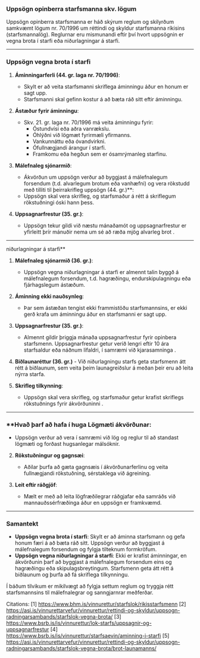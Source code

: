 ### **Uppsögn opinberra starfsmanna skv. lögum**

Uppsögn opinberra starfsmanna er háð skýrum reglum og skilyrðum samkvæmt lögum nr. 70/1996 um réttindi og skyldur starfsmanna ríkisins (starfsmannalög). Reglurnar eru mismunandi eftir því hvort uppsögnin er vegna brota í starfi eða niðurlagningar á starfi.

---

### **Uppsögn vegna brota í starfi**

1. **Áminningarferli (44. gr. laga nr. 70/1996)**:
   - Skylt er að veita starfsmanni skriflega áminningu áður en honum er sagt upp.
   - Starfsmanni skal gefinn kostur á að bæta ráð sitt eftir áminningu.

2. **Ástæður fyrir áminningu**:
   - Skv. 21. gr. laga nr. 70/1996 má veita áminningu fyrir:
     - Óstundvísi eða aðra vanrækslu.
     - Óhlýðni við lögmæt fyrirmæli yfirmanns.
     - Vankunnáttu eða óvandvirkni.
     - Ófullnægjandi árangur í starfi.
     - Framkomu eða hegðun sem er ósamrýmanleg starfinu.

3. **Málefnaleg sjónarmið**:
   - Ákvörðun um uppsögn verður að byggjast á málefnalegum forsendum (t.d. alvarlegum brotum eða vanhæfni) og vera rökstudd með tilliti til þeirrakrifleg uppsögn (44. gr.)**:
   - Uppsögn skal vera skrifleg, og starfsmaður á rétt á skriflegum rökstuðningi óski hann þess.

5. **Uppsagnarfrestur (35. gr.)**:
   - Uppsögn tekur gildi við næstu mánaðamót og uppsagnarfrestur er yfirleitt þrír mánuðir nema um sé að ræða mjög alvarleg brot  .

---
 niðurlagningar á starfi**

1. **Málefnaleg sjónarmið (36. gr.)**:
   - Uppsögn vegna niðurlagningar á starfi er almennt talin byggð á málefnalegum forsendum, t.d. hagræðingu, endurskipulagningu eða fjárhagslegum ástæðum.

2. **Áminning ekki nauðsynleg**:
   - Þar sem ástæðan tengist ekki frammistöðu starfsmannsins, er ekki gerð krafa um áminningu áður en starfsmanni er sagt upp.

3. **Uppsagnarfrestur (35. gr.)**:
   - Almennt gildir þriggja mánaða uppsagnarfrestur fyrir opinbera starfsmenn. Uppsagnarfrestur getur verið lengri eftir 10 ára starfsaldur eða náðnum lífaldri, í samræmi við kjarasamninga .

4. **Biðlaunaréttur (36. gr.)**   - Við niðurlagningu starfs geta starfsmenn átt rétt á biðlaunum, sem veita þeim launagreiðslur á meðan þeir eru að leita nýrra starfa.

5. **Skrifleg tilkynning**:
   - Uppsögn skal vera skrifleg, og starfsmaður getur krafist skriflegs rökstuðnings fyrir ákvörðuninni .

---

### **Hvað þarf að hafa í huga **Lögmæti ákvörðunar**:
   - Uppsögn verður að vera í samræmi við lög og reglur til að standast lögmæti og forðast hugsanlegar málsóknir.

2. **Rökstuðningur og gagnsæi**:
   - Aðilar þurfa að gæta gagnsæis í ákvörðunarferlinu og veita fullnægjandi rökstuðning, sérstaklega við ágreining.

3. **Leit eftir ráðgjöf**:
   - Mælt er með að leita lögfræðilegrar ráðgjafar eða samráðs við mannauðssérfræðinga áður en uppsögn er framkvæmd.

---

### **Samantekt**

- **Uppsögn vegna brota í starfi**: Skylt er að áminna starfsmann og gefa honum færi á að bæta ráð sitt. Uppsögn verður að byggjast á málefnalegum forsendum og fylgja tilteknum formkröfum.
- **Uppsögn vegna niðurlagningar á starfi**: Ekki er krafist áminningar, en ákvörðunin þarf að byggjast á málefnalegum forsendum eins og hagræðingu eða skipulagsbreytingum. Starfsmenn geta átt rétt á biðlaunum og þurfa að fá skriflega tilkynningu.

Í báðum tilvikum er mikilvægt að fylgja settum reglum og tryggja rétt starfsmannsins til málefnalegrar og sanngjarnrar meðferðar.

Citations:
[1] https://www.bhm.is/vinnurettur/starfslok/rikisstarfsmenn
[2] https://asi.is/vinnurettarvefur/vinnurettur/rettindi-og-skyldur/uppsogn-radningarsambands/starfslok-vegna-brota/
[3] https://www.bsrb.is/is/vinnurettur/lok-starfs/uppsagnir-og-uppsagnarfrestur
[4] https://www.bsrb.is/is/vinnurettur/starfsaevin/aminning-i-starfi
[5] https://asi.is/vinnurettarvefur/vinnurettur/rettindi-og-skyldur/uppsogn-radningarsambands/starfslok-vegna-brota/brot-launamanns/